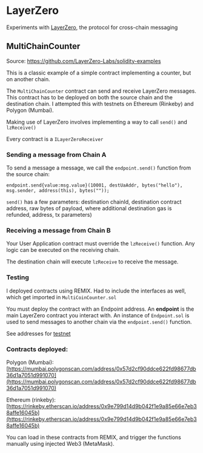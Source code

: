 # LayerZero
Experiments with [LayerZero](https://github.com/LayerZero-Labs), the protocol for cross-chain messaging


## MultiChainCounter
Source: https://github.com/LayerZero-Labs/solidity-examples

This is a classic example of a simple contract implementing a counter, but on another chain.

The `MultiChainCounter` contract can send and receive LayerZero messages. This contract has to be deployed on both the source chain and the destination chain. I attempted this with testnets on Ethereum (Rinkeby) and Polygon (Mumbai).

Making use of LayerZero involves implementing a way to call `send()` and `lzReceive()`

Every contract is a `ILayerZeroReceiver`

### Sending a message from Chain A

To send a message a message, we call the `endpoint.send()` function from the source chain:
    
```
endpoint.send{value:msg.value}(10001, destUaAddr, bytes("hello"), msg.sender, address(this), bytes(""));
```
`send()` has a few parameters: destination chainId, destination contract address, raw bytes of payload, where additional destination gas is refunded, address, tx parameters)

### Receiving a message from Chain B
Your User Application contract must override the `lzReceive()` function. Any logic can be executed on the receiving chain.

The destination chain will execute `lzReceive` to receive the message.

### Testing
I deployed contracts using REMIX. Had to include the interfaces as well, which get imported in `MultiCoinCounter.sol`

You must deploy the contract with an Endpoint address.
An **endpoint** is the main LayerZero contract you interact with. An instance of `Endpoint.sol` is used to send messages to another chain via the `endpoint.send()` function.

See addresses for [testnet](https://layerzero.gitbook.io/docs/technical-reference/testnet/contract-addresses#layerzero-endpoints-testnet)

### Contracts deployed:
Polygon (Mumbai): [https://mumbai.polygonscan.com/address/0x57d2cf90ddce622fd98677db36d1a7051d991070](https://mumbai.polygonscan.com/address/0x57d2cf90ddce622fd98677db36d1a7051d991070)

Ethereum (rinkeby): [https://rinkeby.etherscan.io/address/0x9e799d14d9b042f1e9a85e66e7eb38affe16045b](https://rinkeby.etherscan.io/address/0x9e799d14d9b042f1e9a85e66e7eb38affe16045b)

You can load in these contracts from REMIX, and trigger the functions manually using injected Web3 (MetaMask).